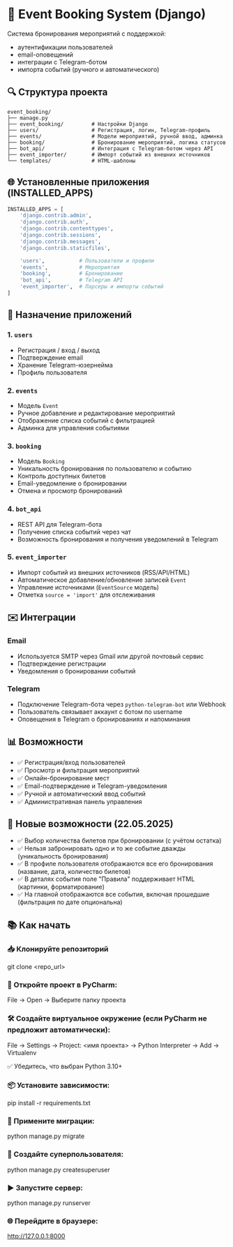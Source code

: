 # 📖 Event Booking System (Django)

Система бронирования мероприятий с поддержкой:
- аутентификации пользователей
- email-оповещений
- интеграции с Telegram-ботом
- импорта событий (ручного и автоматического)

## 🔍 Структура проекта

```
event_booking/
├── manage.py
├── event_booking/         # Настройки Django
├── users/                 # Регистрация, логин, Telegram-профиль
├── events/                # Модели мероприятий, ручной ввод, админка
├── booking/               # Бронирование мероприятий, логика статусов
├── bot_api/               # Интеграция с Telegram-ботом через API
├── event_importer/        # Импорт событий из внешних источников
└── templates/             # HTML-шаблоны
```

## 🌐 Установленные приложения (INSTALLED_APPS)

```python
INSTALLED_APPS = [
    'django.contrib.admin',
    'django.contrib.auth',
    'django.contrib.contenttypes',
    'django.contrib.sessions',
    'django.contrib.messages',
    'django.contrib.staticfiles',

    'users',           # Пользователи и профили
    'events',          # Мероприятия
    'booking',         # Бронирование
    'bot_api',         # Telegram API
    'event_importer',  # Парсеры и импорты событий
]
```

## 🏢 Назначение приложений

### 1. `users`
- Регистрация / вход / выход
- Подтверждение email
- Хранение Telegram-юзернейма
- Профиль пользователя

### 2. `events`
- Модель `Event`
- Ручное добавление и редактирование мероприятий
- Отображение списка событий с фильтрацией
- Админка для управления событиями

### 3. `booking`
- Модель `Booking`
- Уникальность бронирования по пользователю и событию
- Контроль доступных билетов
- Email-уведомление о бронировании
- Отмена и просмотр бронирований

### 4. `bot_api`
- REST API для Telegram-бота
- Получение списка событий через чат
- Возможность бронирования и получения уведомлений в Telegram

### 5. `event_importer`
- Импорт событий из внешних источников (RSS/API/HTML)
- Автоматическое добавление/обновление записей `Event`
- Управление источниками (`EventSource` модель)
- Отметка `source = 'import'` для отслеживания

## ✉️ Интеграции

### Email
- Используется SMTP через Gmail или другой почтовый сервис
- Подтверждение регистрации
- Уведомления о бронировании событий

### Telegram
- Подключение Telegram-бота через `python-telegram-bot` или Webhook
- Пользователь связывает аккаунт с ботом по username
- Оповещения в Telegram о бронированиях и напоминания

## 📊 Возможности

- ✅ Регистрация/вход пользователей
- ✅ Просмотр и фильтрация мероприятий
- ✅ Онлайн-бронирование мест
- ✅ Email-подтверждение и Telegram-уведомления
- ✅ Ручной и автоматический ввод событий
- ✅ Административная панель управления

## 🚀 Новые возможности (22.05.2025)

- ✅ Выбор количества билетов при бронировании (с учётом остатка)
- ✅ Нельзя забронировать одно и то же событие дважды (уникальность бронирования)
- ✅ В профиле пользователя отображаются все его бронирования (название, дата, количество билетов)
- ✅ В деталях события поле "Правила" поддерживает HTML (картинки, форматирование)
- ✅ На главной отображаются все события, включая прошедшие (фильтрация по дате опциональна)

## 📚 Как начать

### 📥 Клонируйте репозиторий
git clone <repo_url>

### 🧠 Откройте проект в PyCharm:
 File → Open → Выберите папку проекта

### 🛠️ Создайте виртуальное окружение (если PyCharm не предложит автоматически):
 File → Settings → Project: <имя проекта> → Python Interpreter → Add → Virtualenv

 ✅ Убедитесь, что выбран Python 3.10+

### 📦 Установите зависимости:
pip install -r requirements.txt

### 🔄 Примените миграции:
python manage.py migrate

### 👤 Создайте суперпользователя:
python manage.py createsuperuser

### ▶️ Запустите сервер:
python manage.py runserver

### 🌐 Перейдите в браузере:
http://127.0.0.1:8000
